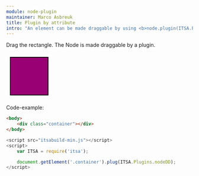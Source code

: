 ```yaml
---
module: node-plugin
maintainer: Marco Asbreuk
title: Plugin by attribute
intro: "An element can be made draggable by using <b>node.plugin(ITSA.Plugins.dd)</b>. The plugin does nothing more than add the right attribute to the draggable Element, and it just works.</b>"
---
```


<style type="text/css">
    .container {
        margin: 10px;
        height: 100px;
        width: 100px;
        background-color: #990073;
        border: 2px solid #000;
        display: inline-block;
        *display: inline;
        *zoom: 1;
    }
    .body-content.module p.spaced {
        margin-top: 150px;
    }
</style>

Drag the rectangle. The Node is made draggable by a plugin.

<div class="container" plugin-dd="false"></div>

<p class="spaced">Code-example:</p>

```html
<body>
    <div class="container"></div>
</body>
```

```js
<script src="itsabuild-min.js"></script>
<script>
    var ITSA = require('itsa');

    document.getElement('.container').plug(ITSA.Plugins.nodeDD);
</script>
```

<script src="../../dist/itsabuild.js"></script>
<script>
    var ITSA = require('itsa');

    ITSA.later(function() {
        document.getElement('.container').setAttr('plugin-dd', 'true');
    }, 1000);
    ITSA.later(function() {
        document.getElement('.container').removeAttr('plugin-dd');
    }, 3000);
</script>

